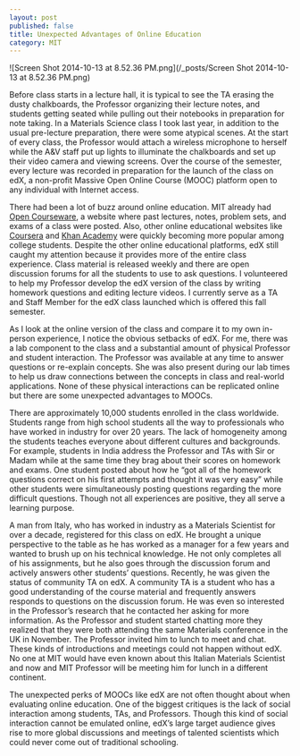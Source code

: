 ```yaml
---
layout: post
published: false
title: Unexpected Advantages of Online Education
category: MIT
---
```


![Screen Shot 2014-10-13 at 8.52.36 PM.png](/_posts/Screen Shot 2014-10-13 at 8.52.36 PM.png)

Before class starts in a lecture hall, it is typical to see the TA erasing the dusty chalkboards, the Professor organizing their lecture notes, and students getting seated while pulling out their notebooks in preparation for note taking. In a Materials Science class I took last year, in addition to the usual pre-lecture preparation, there were some atypical scenes. At the start of every class, the Professor would attach a wireless microphone to herself while the A&V staff put up lights to illuminate the chalkboards and set up their video camera and viewing screens. Over the course of the semester, every lecture was recorded in preparation for the launch of the class on edX, a non-profit Massive Open Online Course (MOOC) platform open to any individual with Internet access. 

There had been a lot of buzz around online education. MIT already had [Open Courseware](http://ocw.mit.edu/index.htm), a website where past lectures, notes, problem sets, and exams of a class were posted. Also, other online educational websites like [Coursera](https://www.coursera.org/) and [Khan Academy](https://www.khanacademy.org/) were quickly becoming more popular among college students. Despite the other online educational platforms, edX still caught my attention because it provides more of the entire class experience. Class material is released weekly and there are open discussion forums for all the students to use to ask questions. I volunteered to help my Professor develop the edX version of the class by writing homework questions and editing lecture videos. I currently serve as a TA and Staff Member for the edX class launched which is offered this fall semester. 

As I look at the online version of the class and compare it to my own in-person experience, I notice the obvious setbacks of edX. For me, there was a lab component to the class and a substantial amount of physical Professor and student interaction. The Professor was available at any time to answer questions or re-explain concepts. She was also present during our lab times to help us draw connections between the concepts in class and real-world applications. None of these physical interactions can be replicated online but there are some unexpected advantages to MOOCs.

There are approximately 10,000 students enrolled in the class worldwide. Students range from high school students all the way to professionals who have worked in industry for over 20 years. The lack of homogeneity among the students teaches everyone about different cultures and backgrounds. For example, students in India address the Professor and TAs with Sir or Madam while at the same time they brag about their scores on homework and exams. One student posted about how he “got all of the homework questions correct on his first attempts and thought it was very easy” while other students were simultaneously posting questions regarding the more difficult questions. Though not all experiences are positive, they all serve a learning purpose.

A man from Italy, who has worked in industry as a Materials Scientist for over a decade, registered for this class on edX. He brought a unique perspective to the table as he has worked as a manager for a few years and wanted to brush up on his technical knowledge. He not only completes all of his assignments, but he also goes through the discussion forum and actively answers other students’ questions. Recently, he was given the status of community TA on edX. A community TA is a student who has a good understanding of the course material and frequently answers responds to questions on the discussion forum. He was even so interested in the Professor’s research that he contacted her asking for more information. As the Professor and student started chatting more they realized that they were both attending the same Materials conference in the UK in November. The Professor invited him to lunch to meet and chat. These kinds of introductions and meetings could not happen without edX. No one at MIT would have even known about this Italian Materials Scientist and now and MIT Professor will be meeting him for lunch in a different continent. 

The unexpected perks of MOOCs like edX are not often thought about when evaluating online education. One of the biggest critiques is the lack of social interaction among students, TAs, and Professors. Though this kind of social interaction cannot be emulated online, edX’s large target audience gives rise to more global discussions and meetings of talented scientists which could never come out of traditional schooling. 

